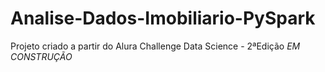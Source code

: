 # Analise-Dados-Imobiliario-PySpark
Projeto criado a partir do Alura Challenge Data Science - 2ªEdição
*EM CONSTRUÇÃO*
